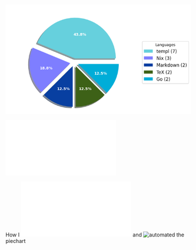 ![Weekly Commit Distribution Per Language](./commit_distribution_week_09.png)

![Resume / CV](./cv-master.pdf)

How I ![created](./analyze_contributions.py) and ![automated](./.github/workflows/weekly_contributions.yml) the piechart
